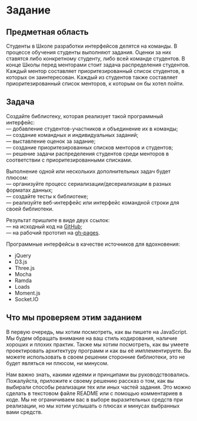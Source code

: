 # Задание

## Предметная область

Студенты в Школе разработки интерфейсов делятся на команды. В процессе обучения студенты выполняют задания. Оценки за них ставятся либо конкретному студенту, либо всей команде студентов. В конце Школы перед менторами стоит задача распределения студентов. Каждый ментор составляет приоритезированный список студентов, в которых он заинтересован. Каждый из студентов также составляет приоритезированный список менторов, к которым он бы хотел пойти.

## Задача

Создайте библиотеку, которая реализует такой программный интерфейс:  
— добавление студентов-участников и объединение их в команды;  
— создание командных и индивидуальных заданий;  
— выставление оценок за задание;  
— создание приоритезированных списков менторов и студентов;  
— решение задачи распределения студентов среди менторов в соответствии с приоритезированными списками.

Выполнение одной или нескольких дополнительных задач будет плюсом:  
— организуйте процесс сериализации/десериализации в разных форматах данных;  
— создайте тесты к библиотеке;  
— реализуйте веб-интерфейс или интерфейс командной строки для своей библиотеки.

Результат пришлите в виде двух ссылок:  
— на исходный код на [GitHub](https://github.com/);  
— на рабочий прототип на [gh-pages](https://pages.github.com/).

Программные интерфейсы в качестве источников для вдохновения: 
* jQuery
* D3.js
* Three.js
* Mocha
* Ramda
* Loads
* Moment.js
* Socket.IO

## Что мы проверяем этим заданием

В первую очередь, мы хотим посмотреть, как вы пишете на JavaScript. Мы будем обращать внимание на ваш стиль кодирования, наличие хороших и плохих практик. Также мы хотим посмотреть, как вы умеете проектировать архитектуру программ и как вы её имплементируете. Вы можете использовать в своем решении сторонние библиотеки, это не будет являться ни плюсом, ни минусом.

Нам важно знать, какими идеями и принципами вы руководствовались. Пожалуйста, приложите к своему решению рассказ о том, как вы выбирали способы реализации тех или иных частей задания. Это можно сделать в текстовом файле README или с помощью комментариев в коде. Мы не ограничиваем вас в выборе выразительных средств при реализации, но мы хотим услышать о плюсах и минусах выбранных вами средств.
